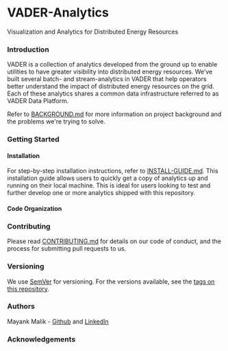 # VADER-Analytics
Visualization and Analytics for Distributed Energy Resources

### Introduction
VADER is a collection of analytics developed from the ground up to enable utilities to have greater visibility
into distributed energy resources. We’ve built several batch- and stream-analytics in VADER that help operators better understand the impact of distributed energy resources on the grid. Each of these analytics shares a common data infrastructure referred to as VADER Data Platform.

Refer to [BACKGROUND.md](../master/BACKGROUND.md) for more information on project background and the problems we're trying to solve.

### Getting Started

#### Installation
For step-by-step installation instructions, refer to [INSTALL-GUIDE.md](../master/INSTALL-GUIDE.md). This installation guide allows users to quickly get a copy of analytics up and running on their local machine. This is ideal for users looking to test and further develop one or more analytics shipped with this repository.

#### Code Organization


### Contributing
Please read [CONTRIBUTING.md](../master/CONTRIBUTING.md) for details on our code of conduct, and the process for submitting pull requests to us.

### Versioning
We use [SemVer](https://semver.org/) for versioning. For the versions available, see the [tags on this repository](https://github.com/malikmayank/VADER-Analytics/tags).

### Authors
Mayank Malik - [Github](http://github.com/malikmayank) and [LinkedIn](https://www.linkedin.com/in/malikmayank/)

### Acknowledgements
